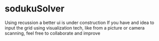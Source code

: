 # sodukuSolver
Using recussion
a better ui is under construction
If you have and idea to input the grid using visualization tech, like from a picture or camera scanning, feel free to collaborate and improve
